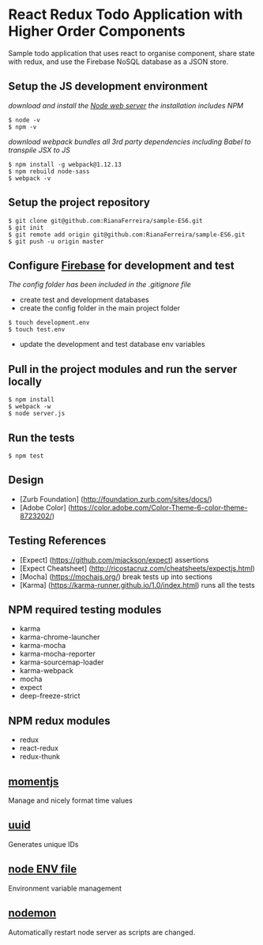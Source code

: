 # React Redux Todo Application with Higher Order Components
Sample todo application that uses react to organise component, share state with redux, and use the Firebase NoSQL database as a JSON store.

## Setup the JS development environment
_download and install the [Node web server](https://nodejs.org) the installation includes NPM_

```
$ node -v  
$ npm -v
```

_download webpack bundles all 3rd party dependencies including Babel to transpile JSX to JS_

```
$ npm install -g webpack@1.12.13  
$ npm rebuild node-sass  
$ webpack -v
```

## Setup the project repository
```
$ git clone git@github.com:RianaFerreira/sample-ES6.git  
$ git init  
$ git remote add origin git@github.com:RianaFerreira/sample-ES6.git  
$ git push -u origin master
```

## Configure [Firebase](https://console.firebase.google.com/) for development and test
_The config folder has been included in the .gitignore file_
* create test and development databases
* create the config folder in the main project folder

```
$ touch development.env  
$ touch test.env
```

* update the development and test database env variables

## Pull in the project modules and run the server locally
```
$ npm install
$ webpack -w
$ node server.js
```

## Run the tests
`$ npm test`

## Design
* [Zurb Foundation] (http://foundation.zurb.com/sites/docs/)
* [Adobe Color] (https://color.adobe.com/Color-Theme-6-color-theme-8723202/)

## Testing References
* [Expect] (https://github.com/mjackson/expect) assertions
* [Expect Cheatsheet] (http://ricostacruz.com/cheatsheets/expectjs.html)
* [Mocha] (https://mochajs.org/) break tests up into sections
* [Karma] (https://karma-runner.github.io/1.0/index.html) runs all the tests

## NPM required testing modules
* karma
* karma-chrome-launcher
* karma-mocha
* karma-mocha-reporter
* karma-sourcemap-loader
* karma-webpack
* mocha
* expect
* deep-freeze-strict

## NPM redux modules
* redux
* react-redux
* redux-thunk

## [momentjs](http://momentjs.com/)
Manage and nicely format time values

## [uuid](https://www.npmjs.com/package/uuid)
Generates unique IDs

## [node ENV file](https://www.npmjs.com/package/node-env-file)
Environment variable management

## [nodemon](https://www.npmjs.com/package/nodemon)
Automatically restart node server as scripts are changed.

